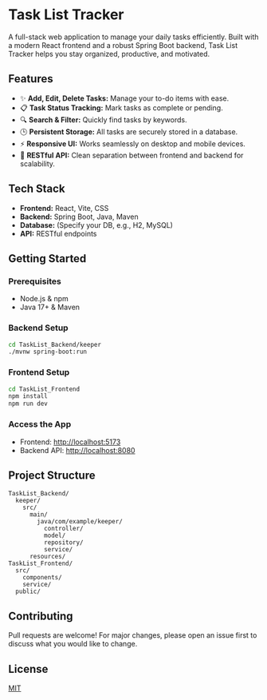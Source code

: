 # Task List Tracker

A full-stack web application to manage your daily tasks efficiently. Built with a modern React frontend and a robust Spring Boot backend, Task List Tracker helps you stay organized, productive, and motivated.

## Features

- ✨ **Add, Edit, Delete Tasks:** Manage your to-do items with ease.
- 📋 **Task Status Tracking:** Mark tasks as complete or pending.
- 🔍 **Search & Filter:** Quickly find tasks by keywords.
- 🕒 **Persistent Storage:** All tasks are securely stored in a database.
- ⚡ **Responsive UI:** Works seamlessly on desktop and mobile devices.
- 🔗 **RESTful API:** Clean separation between frontend and backend for scalability.

## Tech Stack

- **Frontend:** React, Vite, CSS
- **Backend:** Spring Boot, Java, Maven
- **Database:** (Specify your DB, e.g., H2, MySQL)
- **API:** RESTful endpoints

## Getting Started

### Prerequisites

- Node.js & npm
- Java 17+ & Maven

### Backend Setup

```bash
cd TaskList_Backend/keeper
./mvnw spring-boot:run
```

### Frontend Setup

```bash
cd TaskList_Frontend
npm install
npm run dev
```

### Access the App

- Frontend: [http://localhost:5173](http://localhost:5173)
- Backend API: [http://localhost:8080](http://localhost:8080)

## Project Structure

```
TaskList_Backend/
  keeper/
    src/
      main/
        java/com/example/keeper/
          controller/
          model/
          repository/
          service/
      resources/
TaskList_Frontend/
  src/
    components/
    service/
  public/
```

## Contributing

Pull requests are welcome! For major changes, please open an issue first to discuss what you would like to change.

## License

[MIT](LICENSE)
